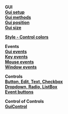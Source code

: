 __GUI__  
__[Gui setup](/Lib/Gui/Test/gui-setup/readme.md)__  
__[Gui methods](/Lib/Gui/Test/gui-methods/readme.md)__  
__[Gui position](/Lib/Gui/Test/gui-position/readme.md)__  
__[Gui size](/Lib/Gui/Test/gui-size/readme.md)__  

__[Style - Control colors](Lib/Style/readme.md)__  __Events__  
__[Gui events](Lib/Events/GuiEvents/readme.md)__  
__[Key events](Lib/Events/KeyEvents/readme.md)__  
__[Mouse events](Lib/Events/MouseEvents/readme.md)__  
__[Window events](Lib/Events/WindowEvents/readme.md)__  
__Controls__  
__[Button, Edit, Text, Checkbox](Lib/Controls/Control/Test/controls-main)__  
__[Dropdown, Radio, ListBox](Lib/Controls/Control/Test/controls-main)__  __[Event buttons](Lib/Controls/Control/Control/Test/Test/controls-event/readme.md)__  
__Control of Controls__  __[GuiControl](Lib/controls/controls-guicontrol)__    